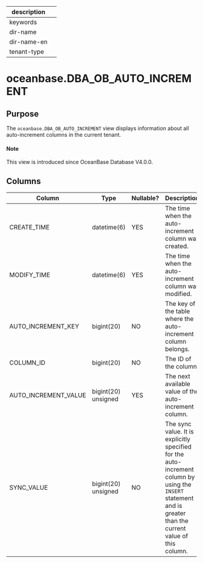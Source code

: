 | description ||
|---|---|
| keywords ||
| dir-name ||
| dir-name-en ||
| tenant-type ||

# oceanbase.DBA_OB_AUTO_INCREMENT

## Purpose

The `oceanbase.DBA_OB_AUTO_INCREMENT` view displays information about all auto-increment columns in the current tenant.

<main id="notice" type='explain'>
  <h4>Note</h4>
  <p>This view is introduced since OceanBase Database V4.0.0. </p>
</main>

## Columns

| Column | Type | Nullable? | Description |
|----------------------|---------------------|----------------|-------------------|
| CREATE_TIME | datetime(6) | YES | The time when the auto-increment column was created. |
| MODIFY_TIME | datetime(6) | YES | The time when the auto-increment column was modified. |
| AUTO_INCREMENT_KEY | bigint(20) | NO | The key of the table where the auto-increment column belongs. |
| COLUMN_ID | bigint(20) | NO | The ID of the column. |
| AUTO_INCREMENT_VALUE | bigint(20) unsigned | YES | The next available value of the auto-increment column. |
| SYNC_VALUE | bigint(20) unsigned | NO | The sync value. It is explicitly specified for the auto-increment column by using the `INSERT` statement and is greater than the current value of this column.  |

